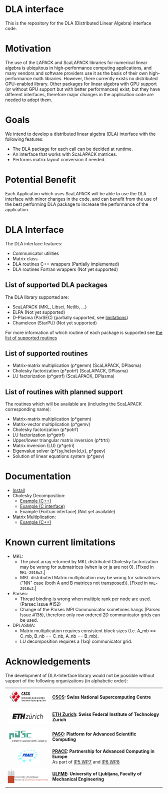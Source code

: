 # DLA interface

This is the repository for the DLA (Distributed Linear Algebra) interface code.

# Motivation

The use of the LAPACK and ScaLAPACK libraries for numerical linear algebra is ubiquitous in high-performance computing applications,
and many vendors and software providers use it as the basis of their own high-performance math libraries.
However, there currently exists no distributed GPU-enabled library.
Other packages for linear algebra with GPU support (or without GPU support but with better performances) exist,
but they have different interfaces, therefore major changes in the application code are needed to adopt them.

# Goals

We intend to develop a distributed linear algebra (DLA) interface with the following features:
- The DLA package for each call can be decided at runtime.
- An interface that works with ScaLAPACK matrices.
- Performs matrix layout conversion if needed.

# Potential Benefit

Each Application which uses ScaLAPACK will be able to use the DLA interface with minor changes in the code,
and can benefit from the use of the best performing DLA package to increase the performance of the application.

# DLA Interface

The DLA interface features:
- Communicator utilities
- Matrix class
- DLA routines C++ wrappers (Partially implemented)
- DLA routines Fortran wrappers (Not yet supported)

## List of supported DLA packages

The DLA library supported are:
- ScaLAPACK (MKL, Libsci, Netlib, ...)
- ELPA (Not yet supported)
- D-Plasma (ParSEC) (partially supported, see [limitations](#known-current-limitations))
- Chameleon (StarPU) (Not yet supported)

For more information of which routine of each package is supported see [the list of supported routines](#list-of-supported-dla-packages)

## List of supported routines
- Matrix-matrix multiplication (p\*gemm) (ScaLAPACK, DPlasma)
- Cholesky factorization (p\*potrf) (ScaLAPACK, DPlasma)
- LU factorization (p\*getrf) (ScaLAPACK, DPlasma)

## List of routines with planned support

The routines which will be available are (including the ScaLAPACK corresponding name):
- Matrix-matrix multiplication (p\*gemm)
- Matrix-vector multiplication (p\*gemv)
- Cholesky factorization (p\*potrf)
- LU factorization (p\*getrf)
- Upper/lower triangular matrix inversion (p\*trtri)
- Matrix inversion (LU) (p\*getri)
- Eigenvalue solver (p\*{sy,he}ev{d,x}, p\*geev)
- Solution of linear equations system (p\*gesv)

# Documentation

- [Install](INSTALL.md)
- Cholesky Decomposition:
  - [Example (C++)](miniapp/overlap_gaussian_orbitals.cpp)
  - [Example (C interface)](miniapp/overlap_gaussian_orbitals_c.cpp)
  - Example (Fortran interface) (Not yet available)
- Matrix Multiplication:
  - [Example (C++)](test/extra/matrix_multiplication.cpp)

# Known current limitations

- MKL:
  - The pivot array returned by MKL distributed Cholesky factorization may be wrong for submatrices (when ia or ja are not 0). [Fixed in `MKL-2018u2`.]
  - MKL distributed Matrix multiplication may be wrong for submatrices ("NN" case (both A and B matrices not transposed)). [Fixed in `MKL-2018u2`.]
- Parsec:
  - Thread binding is wrong when multiple rank per node are used. (Parsec Issue #152)
  - Change of the Parsec MPI Communicator sometimes hangs (Parsec Issue #135), therefore only row ordered 2D communicator grids can be used.
- DPLASMA:
  - Matrix multiplication requires consistent block sizes (I.e. A_mb == C_mb, B_nb == C_nb, A_nb == B_mb).
  - LU decomposition requires a (1xq) communicator grid.

# Acknowledgements

The development of DLA-Interface library would not be possible without support of the following organizations (in alphabetic order):

|||
:---:|:---
<img height="50" src="./doc/images/logo-cscs.jpg"> | [**CSCS**](https://www.cscs.ch)**: Swiss National Supercomputing Centre**
|||
<img height="50" src="./doc/images/logo-eth.svg"> | [**ETH Zurich**](https://ethz.ch/en.html)**: Swiss Federal Institute of Technology Zurich**
|||
<img height="50" src="./doc/images/logo-pasc.png"> | [**PASC**](https://www.pasc-ch.org/)**: Platform for Advanced Scientific Computing**
|||
<img height="50" src="./doc/images/logo-prace.jpg"> | [**PRACE**](https://prace-ri.eu/)**: Partnership for Advanced Computing in Europe**<br/>As part of [IP5 WP7](https://prace-ri.eu/about/ip-projects/#PRACE5IP) and [IP6 WP8](https://prace-ri.eu/about/ip-projects/#PRACE6IP)
|||
<img height="50" src="./doc/images/logo-ulfme.png"> | [**ULFME**](https://www.fs.uni-lj.si/en/)**: University of Ljubljana, Faculty of Mechanical Engineering**
|||

